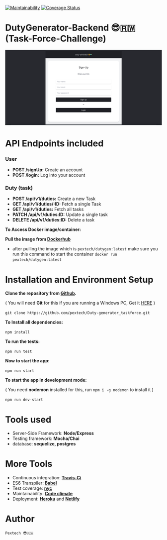 <!-- ![Build Status](https://github.com/pextech/DutyGenerator/workflows/Node.js%20CI/badge.svg) -->
[![Maintainability](https://api.codeclimate.com/v1/badges/914387c533a83662f9ad/maintainability)](https://codeclimate.com/github/pextech/DutyGenerator/maintainability)
[![Coverage Status](https://coveralls.io/repos/github/pextech/DutyGenerator/badge.svg?branch=develop)](https://coveralls.io/github/pextech/DutyGenerator?branch=develop)

# DutyGenerator-Backend 😎🇷🇼 (Task-Force-Challenge)

![Design preview for the Todo app coding challenge](desktop-preview.png)

# API Endpoints included

### User

- **POST /signUp:** Create an account
- **POST /login:** Log into your account

### Duty (task)

- **POST /api/v1/duties:** Create a new Task
- **GET /api/v1/duties/:ID:** Fetch a single Task 
- **GET /api/v1/duties:** Fetch all tasks
- **PATCH /api/v1/duties:ID:** Update a single task
- **DELETE /api/v1/duties:ID:** Delete a task

**To Access Docker image/container:**

**Pull the image from [Dockerhub](https://hub.docker.com/layers/138733029/pextech/dutygen/lastest/images/sha256-2749a5a151ee698ceae3880cd65879ff6a83704c5c17203f996031410f4cb8e9?context=explore)**

- after pulling the image which is `pextech/dutygen:latest` make sure you run this command to start the container `docker run pextech/dutygen:latest`


# Installation and Environment Setup

**Clone the repository from [Github](https://github.com/pextech/Duty-generator_taskforce.git).**

( You will need **Git** for this if you are running a Windows PC, Get it [HERE](https://git-scm.com/) )

```git clone https://github.com/pextech/Duty-generator_taskforce.git```

**To Install all dependencies:**

```npm install```

**To run the tests:**

```npm run test```

**Now to start the app:**

```npm run start```

**To start the app in development mode:**

( You need **nodemon** installed for this, run `npm i -g nodemon` to install it )

```npm run dev-start```

# Tools used

- Server-Side Framework: **Node/Express**
- Testing framework: **Mocha/Chai**
- database: **sequelize, postgres**

# More Tools

- Continuous integration: **[Travis-Ci](travis-ci.org)**
- ES6 Transpiler: **[Babel](babeljs.io)**
- Test coverage: **[nyc](https://www.npmjs.com/package/nyc)**
- Maintainability: **[Code climate](https://codeclimate.com)**
- Deployment: **[Heroku](https://www.heroku.com)** and **[Netlify](https://www.netlify.com/)**

# Author 

` Pextech 😎🇷🇼 `